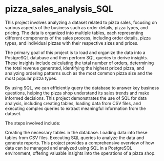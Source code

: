 # pizza_sales_analysis_SQL

This project involves analyzing a dataset related to pizza sales, focusing on various aspects of the business such as order details, pizza types, and pricing. The data is organized into multiple tables, each representing different components of the sales process, including order details, pizza types, and individual pizzas with their respective sizes and prices.

The primary goal of this project is to load and organize the data into a PostgreSQL database and then perform SQL queries to derive insights. These insights include calculating the total number of orders, determining the total revenue generated, identifying the highest priced pizza, and analyzing ordering patterns such as the most common pizza size and the most popular pizza types.

By using SQL, we can efficiently query the database to answer key business questions, helping the pizza shop understand its sales trends and make informed decisions. This project demonstrates the use of SQL for data analysis, including creating tables, loading data from CSV files, and executing complex queries to extract meaningful information from the dataset.

The steps involved include:

Creating the necessary tables in the database.
Loading data into these tables from CSV files.
Executing SQL queries to analyze the data and generate reports.
This project provides a comprehensive overview of how data can be managed and analyzed using SQL in a PostgreSQL environment, offering valuable insights into the operations of a pizza shop.

